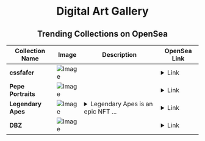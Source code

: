 <div align="center">

# Digital Art Gallery

## Trending Collections on OpenSea

| Collection Name                       | Image                                                                                     | Description                       | OpenSea Link                                                                                          |
|---------------------------------------|-------------------------------------------------------------------------------------------|-----------------------------------|--------------------------------------------------------------------------------------------------------|
| **cssfafer** | ![Image](https://i.seadn.io/s/raw/files/24c4330eddaa45c20f6f27a7516f8dfa.png?w=500&auto=format?w=200&auto=format) |  | <details><summary>Link</summary>[cssfafer](https://opensea.io/collection/cssfafer-5)</details> |
| **Pepe Portraits** | ![Image](https://i.seadn.io/s/raw/files/ca206e0d66a5e45eb083915b6146b894.png?w=500&auto=format?w=200&auto=format) |  | <details><summary>Link</summary>[Pepe Portraits](https://opensea.io/collection/pepe-portraits-35)</details> |
| **Legendary Apes** | ![Image](https://i.seadn.io/s/raw/files/8ccc3cfbab15443fdc4417fb7da07bbb.gif?w=500&auto=format?w=200&auto=format) | <details><summary>Legendary Apes is an epic NFT ...</summary>Legendary Apes is an epic NFT collection featuring iconic apes with bold designs, celebrating their status as true legends of the digital jungle.</details> | <details><summary>Link</summary>[Legendary Apes](https://opensea.io/collection/legendary-apes-64)</details> |
| **DBZ** | ![Image](https://i.seadn.io/s/raw/files/394fb0c245ac4aea997d9825d5cdb549.jpg?w=500&auto=format?w=200&auto=format) |  | <details><summary>Link</summary>[DBZ](https://opensea.io/collection/dbz-25)</details> |

</div>
